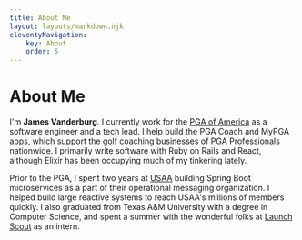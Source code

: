 ```yaml
---
title: About Me
layout: layouts/markdown.njk
eleventyNavigation:
    key: About
    order: 5
---
```


<h1 class="text-5xl font-black">About Me</h1>

I'm **James Vanderburg**. I currently work for the [PGA of America](https://www.pga.com) as a software engineer and a tech lead. I help build the PGA Coach and MyPGA apps, which support the golf coaching businesses of PGA Professionals nationwide. I primarily write software with Ruby on Rails and React, although Elixir has been occupying much of my tinkering lately.

Prior to the PGA, I spent two years at [USAA](https://usaa.com) building Spring Boot microservices as a part of their operational messaging organization. I helped build large reactive systems to reach USAA's millions of members quickly. I also graduated from Texas A&M University with a degree in Computer Science, and spent a summer with the wonderful folks at [Launch Scout](https://launchscout.com) as an intern.